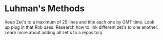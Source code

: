 # Luhman's Methods

Keep Zet's to a maximum of 25 lines and title each one by GMT time. Look up plug in that Rob uses.
Research how to link different zet's to one another. 
Learn more about adding all zet's to a repository. 
